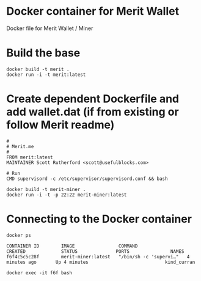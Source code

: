 # Docker container for Merit Wallet
Docker file for Merit Wallet / Miner

# Build the base
```
docker build -t merit .
docker run -i -t merit:latest
```

# Create dependent Dockerfile and add wallet.dat (if from existing or follow Merit readme)
```
#
# Merit.me
#
FROM merit:latest
MAINTAINER Scott Rutherford <scott@usefulblocks.com>

# Run
CMD supervisord -c /etc/supervisor/supervisord.conf && bash
```

```
docker build -t merit-miner .
docker run -i -t -p 22:22 merit-miner:latest
```

# Connecting to the Docker container
```
docker ps
```

```
CONTAINER ID        IMAGE                COMMAND                  CREATED             STATUS              PORTS               NAMES
f6f4c5c5c28f        merit-miner:latest   "/bin/sh -c 'supervi…"   4 minutes ago       Up 4 minutes                            kind_curran
```

```
docker exec -it f6f bash
```

